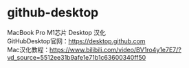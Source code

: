 # github-desktop

MacBook Pro M1芯片 Desktop 汉化   
GitHubDesktop官网：https://desktop.github.com   
Mac汉化教程：https://www.bilibili.com/video/BV1ro4y1e7E7/?vd_source=5512ee31b9afe1e71b1c63600340ff50
 

